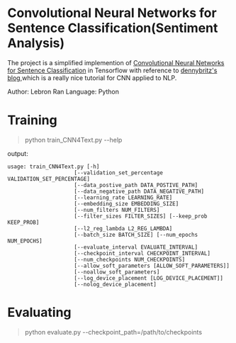 # Convolutional Neural Networks for Sentence Classification(Sentiment Analysis)

The project is a simplified implemention of [ Convolutional Neural Networks for Sentence Classification](http://arxiv.org/abs/1408.5882) in Tensorflow with reference to [dennybritz's blog](http://www.wildml.com/2015/12/implementing-a-cnn-for-text-classification-in-tensorflow/),which is a really nice tutorial for CNN applied to NLP.

Author: Lebron Ran
Language: Python

# Training
> python train_CNN4Text.py  --help

output:

	usage: train_CNN4Text.py [-h]
                         [--validation_set_percentage VALIDATION_SET_PERCENTAGE]
                         [--data_postive_path DATA_POSTIVE_PATH]
                         [--data_negative_path DATA_NEGATIVE_PATH]
                         [--learning_rate LEARNING_RATE]
                         [--embedding_size EMBEDDING_SIZE]
                         [--num_filters NUM_FILTERS]
                         [--filter_sizes FILTER_SIZES] [--keep_prob KEEP_PROB]
                         [--l2_reg_lambda L2_REG_LAMBDA]
                         [--batch_size BATCH_SIZE] [--num_epochs NUM_EPOCHS]
                         [--evaluate_interval EVALUATE_INTERVAL]
                         [--checkpoint_interval CHECKPOINT_INTERVAL]
                         [--num_checkpoints NUM_CHECKPOINTS]
                         [--allow_soft_parameters [ALLOW_SOFT_PARAMETERS]]
                         [--noallow_soft_parameters]
                         [--log_device_placement [LOG_DEVICE_PLACEMENT]]
                         [--nolog_device_placement]


# Evaluating

> python evaluate.py --checkpoint_path=/path/to/checkpoints
